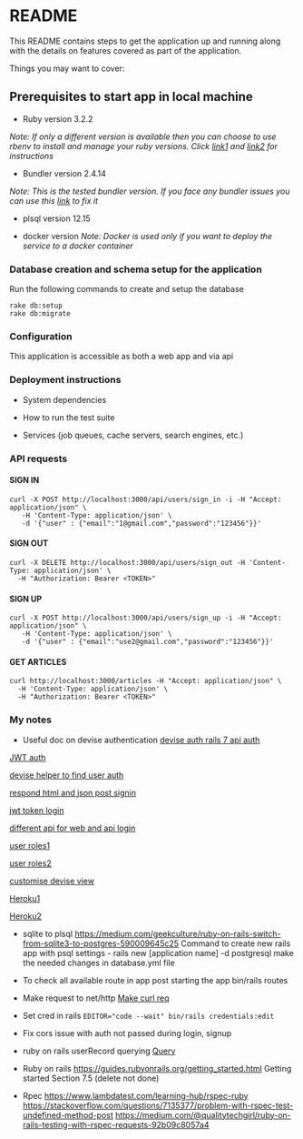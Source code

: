 # README

This README contains steps to get the application up and running along with the details on features covered as part of the application.

Things you may want to cover:

## Prerequisites to start app in local machine
- Ruby version 3.2.2

_Note: If only a different version is available then you can choose to use rbenv to install and manage your ruby versions. Click [link1](https://andyatkinson.com/blog/2019/08/01/using-rbenv-multiple-ruby-versions) and [link2](https://stackoverflow.com/a/39238995) for instructions_

- Bundler version 2.4.14

_Note: This is the tested bundler version. If you face any bundler issues you can use this [link](https://bundler.io/blog/2019/05/14/solutions-for-cant-find-gem-bundler-with-executable-bundle.html) to fix it_

- plsql version 12.15

- docker version
_Note: Docker is used only if you want to deploy the service to a docker container_

### Database creation and schema setup for the application
Run the following commands to create and setup the database
```
rake db:setup
rake db:migrate
```

### Configuration
This application is accessible as both a web app and via api

### Deployment instructions

* System dependencies

* How to run the test suite

* Services (job queues, cache servers, search engines, etc.)

### API requests

#### SIGN IN
```
curl -X POST http://localhost:3000/api/users/sign_in -i -H "Accept: application/json" \
   -H 'Content-Type: application/json' \
   -d '{"user" : {"email":"1@gmail.com","password":"123456"}}'
```

#### SIGN OUT
```
curl -X DELETE http://localhost:3000/api/users/sign_out -H 'Content-Type: application/json' \
  -H "Authorization: Bearer <TOKEN>"
```

#### SIGN UP
```
curl -X POST http://localhost:3000/api/users/sign_up -i -H "Accept: application/json" \
   -H 'Content-Type: application/json' \
   -d '{"user" : {"email":"use2@gmail.com","password":"123456"}}'
```

#### GET ARTICLES
```
curl http://localhost:3000/articles -H "Accept: application/json" \
  -H 'Content-Type: application/json' \
  -H "Authorization: Bearer <TOKEN>"
```

### My notes
- Useful doc on devise authentication
[devise auth rails 7 api auth](https://www.thespian.hr/blog/devise-authentication-for-the-rails-7-api-application)

[JWT auth](https://sdrmike.medium.com/rails-7-api-only-app-with-devise-and-jwt-for-authentication-1397211fb97c)

[devise helper to find user auth](https://stackoverflow.com/questions/3263291/how-can-i-simply-verify-that-a-username-and-password-are-correct-with-devise-and)

[respond html and json post signin](https://stackoverflow.com/questions/32059117/making-devise-respond-to-both-html-and-json)

[jwt token login](https://medium.com/ruby-daily/a-devise-jwt-tutorial-for-authenticating-users-in-ruby-on-rails-ca214898318e)

[different api for web and api login](https://devise-token-auth.gitbook.io/devise-token-auth/faq#can-i-use-this-gem-alongside-standard-devise)

[user roles1](https://www.youtube.com/watch?v=FdCsBwI7raY)

[user roles2](https://stackoverflow.com/questions/58526613/adding-role-selection-to-devise-sign-up-form-when-role-name-needs-to-match-role)

[customise devise view](https://stackoverflow.com/questions/6646845/customizing-devise-views-in-rails)

[Heroku1](https://www.codecademy.com/article/deploy-rails-to-heroku)

[Heroku2]()


- sqlite to plsql
https://medium.com/geekculture/ruby-on-rails-switch-from-sqlite3-to-postgres-590009645c25
Command to create new rails app with psql settings - rails new [application name] -d postgresql
make the needed changes in database.yml file

- To check all available route in app post starting the app
bin/rails routes

- Make request to net/http
[Make curl req](https://stackoverflow.com/questions/56754879/ruby-putting-token-key-in-requests)

- Set cred in rails
```EDITOR="code --wait" bin/rails credentials:edit```

- Fix cors issue with auth not passed during login, signup

- ruby on rails userRecord querying
[Query](https://api.rubyonrails.org/v7.0.6/classes/ActiveRecord/FinderMethods.html#method-i-find)

- Ruby on rails https://guides.rubyonrails.org/getting_started.html
Getting started Section 7.5 (delete not done)

- Rpec https://www.lambdatest.com/learning-hub/rspec-ruby
https://stackoverflow.com/questions/7135377/problem-with-rspec-test-undefined-method-post
https://medium.com/@qualitytechgirl/ruby-on-rails-testing-with-rspec-requests-92b09c8057a4